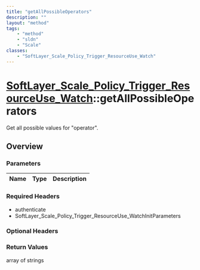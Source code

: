 ```yaml
---
title: "getAllPossibleOperators"
description: ""
layout: "method"
tags:
    - "method"
    - "sldn"
    - "Scale"
classes:
    - "SoftLayer_Scale_Policy_Trigger_ResourceUse_Watch"
---
```

# [SoftLayer_Scale_Policy_Trigger_ResourceUse_Watch](/reference/services/SoftLayer_Scale_Policy_Trigger_ResourceUse_Watch)::getAllPossibleOperators

Get all possible values for "operator".


## Overview 


### Parameters 
|Name | Type | Description |
| --- | --- | --- |


### Required Headers
* authenticate
* SoftLayer_Scale_Policy_Trigger_ResourceUse_WatchInitParameters

### Optional Headers

### Return Values
array of strings

